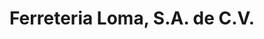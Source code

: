 ---
title: "Ferreteria Loma, S.A. de C.V."
url: /tlalnepantla/ferreteria-loma-s-a-de-c-v/
shop: Eisenwaren
---
